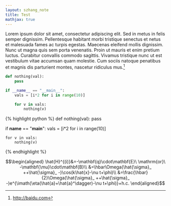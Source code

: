 ```yaml
---
layout: szhang_note 
title: Test
mathjax: true
---
```


Lorem ipsum dolor sit amet, consectetur adipiscing elit. Sed in metus in felis semper dignissim. Pellentesque habitant morbi tristique senectus et netus et malesuada fames ac turpis egestas. Maecenas eleifend mollis dignissim. Nunc ut magna quis sem porta venenatis. Proin ut mauris et enim pretium luctus. Curabitur convallis commodo sagittis. Vivamus tristique nunc ut est vestibulum vitae accumsan quam molestie. Cum sociis natoque penatibus et magnis dis parturient montes, nascetur ridiculus mus.[^1]

```python
def nothing(val):
    pass

if __name__ == "__main__":
    vals = [i*2 for i in range(10)]

    for v in vals:
        nothing(v)
```

{% highlight python %}
def nothing(val):
    pass

if __name__ == "__main__":
    vals = [i*2 for i in range(10)]

    for v in vals:
        nothing(v)
{% endhighlight %}

$$\begin{aligned}
\hat{H}^{(i)}&=-\mathbf{q}\cdot\mathbf{E}\ \mathrm{or}\ -\mathbf{\mu}\cdot\mathbf{B}\\
&=\hbar\Omega(\hat{\sigma}_ ++\hat{\sigma}_ -)\cos(k\hat{x}-\nu t+\phi)\\
&=\frac{\hbar}{2}\Omega(\hat{\sigma}_ ++\hat{\sigma}_ -)e^{\imath(\eta(\hat{a}+\hat{a}^\dagger)-\nu t+\phi)}+h.c.
\end{aligned}$$

[^1]: http://baidu.com